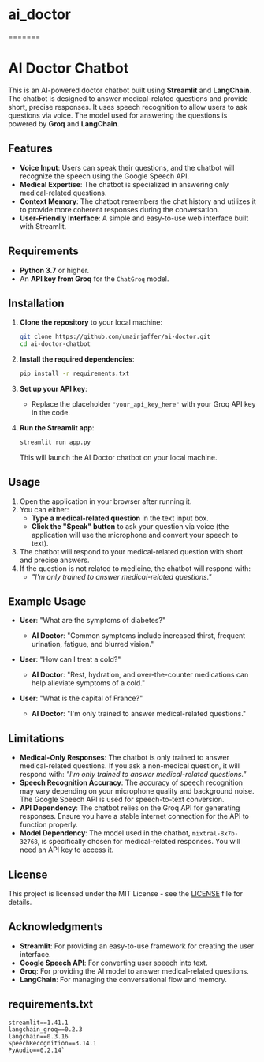 # ai_doctor
=======

# AI Doctor Chatbot

This is an AI-powered doctor chatbot built using **Streamlit** and **LangChain**. The chatbot is designed to answer medical-related questions and provide short, precise responses. It uses speech recognition to allow users to ask questions via voice. The model used for answering the questions is powered by **Groq** and **LangChain**.

## Features
- **Voice Input**: Users can speak their questions, and the chatbot will recognize the speech using the Google Speech API.
- **Medical Expertise**: The chatbot is specialized in answering only medical-related questions.
- **Context Memory**: The chatbot remembers the chat history and utilizes it to provide more coherent responses during the conversation.
- **User-Friendly Interface**: A simple and easy-to-use web interface built with Streamlit.

## Requirements
- **Python 3.7** or higher.
- An **API key from Groq** for the `ChatGroq` model.

## Installation

1. **Clone the repository** to your local machine:
   ```bash
   git clone https://github.com/umairjaffer/ai-doctor.git
   cd ai-doctor-chatbot
   ```

2. **Install the required dependencies**:
   ```bash
   pip install -r requirements.txt
   ```

3. **Set up your API key**:
   - Replace the placeholder `"your_api_key_here"` with your Groq API key in the code.

4. **Run the Streamlit app**:
   ```bash
   streamlit run app.py
   ```

   This will launch the AI Doctor chatbot on your local machine.

## Usage

1. Open the application in your browser after running it.
2. You can either:
   - **Type a medical-related question** in the text input box.
   - **Click the "Speak" button** to ask your question via voice (the application will use the microphone and convert your speech to text).
3. The chatbot will respond to your medical-related question with short and precise answers.
4. If the question is not related to medicine, the chatbot will respond with: 
   - *"I'm only trained to answer medical-related questions."*

## Example Usage
- **User**: "What are the symptoms of diabetes?"
  - **AI Doctor**: "Common symptoms include increased thirst, frequent urination, fatigue, and blurred vision."
  
- **User**: "How can I treat a cold?"
  - **AI Doctor**: "Rest, hydration, and over-the-counter medications can help alleviate symptoms of a cold."

- **User**: "What is the capital of France?"
  - **AI Doctor**: "I'm only trained to answer medical-related questions."

## Limitations
- **Medical-Only Responses**: The chatbot is only trained to answer medical-related questions. If you ask a non-medical question, it will respond with: *"I'm only trained to answer medical-related questions."*
- **Speech Recognition Accuracy**: The accuracy of speech recognition may vary depending on your microphone quality and background noise. The Google Speech API is used for speech-to-text conversion.
- **API Dependency**: The chatbot relies on the Groq API for generating responses. Ensure you have a stable internet connection for the API to function properly.
- **Model Dependency**: The model used in the chatbot, `mixtral-8x7b-32768`, is specifically chosen for medical-related responses. You will need an API key to access it.

## License
This project is licensed under the MIT License - see the [LICENSE](LICENSE) file for details.

## Acknowledgments
- **Streamlit**: For providing an easy-to-use framework for creating the user interface.
- **Google Speech API**: For converting user speech into text.
- **Groq**: For providing the AI model to answer medical-related questions.
- **LangChain**: For managing the conversational flow and memory.

## requirements.txt

```plaintext
streamlit==1.41.1
langchain_groq==0.2.3
langchain==0.3.16
SpeechRecognition==3.14.1
PyAudio==0.2.14`
```